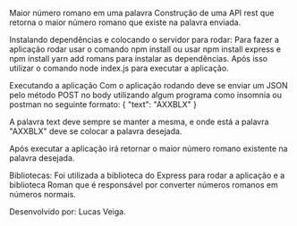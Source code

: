 Maior número romano em uma palavra
Construção de uma API rest que retorna o maior número romano que existe na palavra enviada.


Instalando dependências e colocando o servidor para rodar:
Para fazer a aplicação rodar usar o comando npm install ou usar npm install express e npm install yarn add romans para instalar as dependências. Após isso utilizar o comando node index.js para executar a aplicação.


 Executando a aplicação
Com o aplicação rodando deve se enviar um JSON pelo método POST no body utilizando algum programa como insomnia ou postman no seguinte formato:
{
	"text": "AXXBLX"
}

A palavra text deve sempre se manter a mesma, e onde está a palavra "AXXBLX" deve se colocar a palavra desejada.

 Após executar a aplicação irá retornar o maior número romano existente na palavra desejada.


Bibliotecas:
Foi utilizada a biblioteca do Express para rodar a aplicação e a biblioteca Roman que é responsável por converter números romanos em números normais.


 Desenvolvido por: Lucas Veiga.